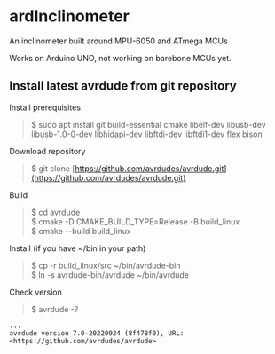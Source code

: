 # ardInclinometer

An inclinometer built around MPU-6050 and ATmega MCUs  

Works on Arduino UNO, not working on barebone MCUs yet.

## Install latest avrdude from git repository

Install prerequisites  
>$ sudo apt install git build-essential cmake libelf-dev libusb-dev libusb-1.0-0-dev libhidapi-dev libftdi-dev libftdi1-dev flex bison  

Download repository  
>$ git clone [https://github.com/avrdudes/avrdude.git](https://github.com/avrdudes/avrdude.git)  

Build  
>$ cd avrdude  
>$ cmake -D CMAKE_BUILD_TYPE=Release -B build_linux  
>$ cmake --build build_linux  

Install (if you have ~/bin in your path)  
>$ cp -r build_linux/src ~/bin/avrdude-bin  
>$ ln -s avrdude-bin/avrdude ~/bin/avrdude  

Check version  
>$ avrdude -?  

    ...
    avrdude version 7.0-20220924 (8f478f0), URL: <https://github.com/avrdudes/avrdude>
